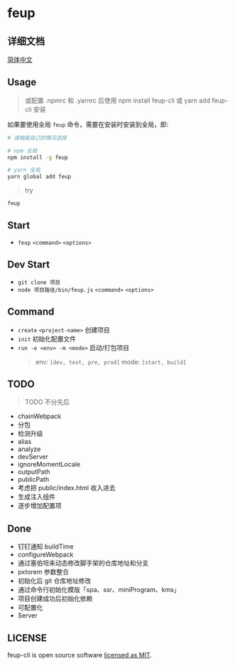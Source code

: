 # feup

## 详细文档

[简体中文](https://www.feup.cn)

## Usage

> 或配置 .npmrc 和 .yarnrc 后使用 npm install feup-cli 或 yarn add feup-cli 安装

如果要使用全局 `feup` 命令，需要在安装时安装到全局，即:

```sh
# 请根据自己的情况选择

# npm 全局
npm install -g feup

# yarn 全局
yarn global add feup
```

> try
```
feup
```

## Start

- `feup` `<command>` `<options>`

## Dev Start

- `git clone 项目`
- `node 项目路径/bin/feup.js` `<command>` `<options>`

## Command

- `create` `<project-name>`
  创建项目
- `init`
  初始化配置文件
- `run -e <env> -m <mode>`
  启动/打包项目
  > env: `[dev, test, pre, prod]`
  > mode: `[start, build]`

## TODO

> TODO 不分先后

- chainWebpack
- 分包
- 检测升级
- alias
- analyze
- devServer
- ignoreMomentLocale
- outputPath
- publicPath
- 考虑把 public/index.html 收入进去
- 生成注入组件
- 逐步增加配置项

## Done

- 钉钉通知 buildTime
- configureWebpack
- 通过塞伯坦来动态修改脚手架的仓库地址和分支
- pxtorem 参数整合
- 初始化后 git 仓库地址修改
- 通过命令行初始化模版「spa、ssr、miniProgram、kms」
- 项目创建成功后初始化依赖
- 可配置化
- Server

## LICENSE

feup-cli is open source software [licensed as MIT](LICENSE.md).
